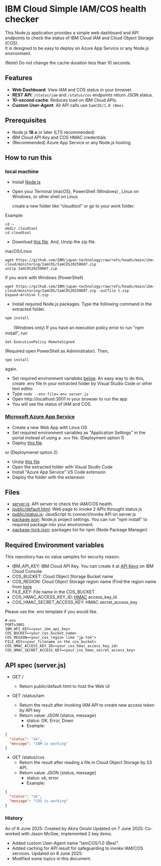 # IBM Cloud Simple IAM/COS health checker

This Node.js application provides a simple web dashboard and API endpoints to check the status of IBM Cloud IAM and Cloud Object Storage (COS).  
It is designed to be easy to deploy on Azure App Service or any Node.js environment.

(Note) Do not change the cache duration less than 10 seconds.

## Features

- **Web Dashboard**: View IAM and COS status in your browser.
- **REST API**: `/status/iam` and `/status/cos` endpoints return JSON status.
- **10-second cache**: Reduces load on IBM Cloud APIs.
- **Custom User-Agent**: All API calls use `IamCOS/1.0 (Bee)`.

## Prerequisites

- Node.js **18.x** or later (LTS recommended)
- IBM Cloud API Key and COS HMAC credentials
- (Recommended) Azure App Service or any Node.js hosting

## How to run this
### local machine
* Install [Node.js](https://nodejs.org/en/download) 
* Open your Terminal (macOS), PowerShell (Windows) , Linux on Windows, or other shell on Linux

  create a new folder like "cloudtool" or go to your work folder.

Example:

```
cd ~
mkdir cloudtool
cd cloudtool
```

* Download [this file](https://github.com/IBM/japan-technology/blob/main/ibm-cloud/monitoring/IamCOS/IamCOS20250607.zip).  And, Unzip the zip file.

macOS/Linux

```
wget https://github.com/IBM/japan-technology/raw/refs/heads/main/ibm-cloud/monitoring/IamCOS/IamCOS20250607.zip
unzip IamCOS20250607.zip
```
    
if you work with Windows (PowerShell)

```
wget https://github.com/IBM/japan-technology/raw/refs/heads/main/ibm-cloud/monitoring/IamCOS/IamCOS20250607.zip -outfile t.zip
Expand-Archive t.zip .
```


* Install required Node.js packages.  Type the following command in the extracted folder.
```
npm install
```

　　(Windows only) If you have an execution policy error to run "npm install", run
  ```
  Set-ExecutionPolicy RemoteSigned
  ```

(Required open PowerShell as Administrator).  Then,

```
npm install
``` 
again.

* Set required environment variables [below](https://github.com/IBM/japan-technology/blob/main/ibm-cloud/monitoring/IamCOS/readme.md#required-environment-variables).  An easy way to do this, create .env file in your extracted folder by Visual Studio Code or other text editor.
* Type ```node --env-file=.env server.js```
* Open http://localhost:3001 in your browser to run the app
* You will see the status of IAM and COS.

### [Microsoft Azure App Service](https://learn.microsoft.com/en-us/azure/app-service/)
* Create a new Web App with Linux OS
* Set required environment variables as "Application Settings" in the portal instead of using a `.env` file.
(Deployment option 1)
* Deploy [this file](https://github.com/IBM/japan-technology/blob/main/ibm-cloud/monitoring/IamCOS/IamCOS20250607.zip)
   
or
(Deploymenet option 2)
* Unzip [this file](https://github.com/IBM/japan-technology/blob/main/ibm-cloud/monitoring/IamCOS/IamCOS20250607.zip)
* Open the extracted folder with Visual Studio Code
* Install "Azure App Service" VS Code extension
* Deploy the folder with the extension

## Files

* [server.js](https://github.com/IBM/japan-technology/blob/main/ibm-cloud/monitoring/IamCOS/server.js): API server to check the IAM/COS health.
* [public/default.html](https://github.com/IBM/japan-technology/blob/main/ibm-cloud/monitoring/IamCOS/public/default.html): Web page to invoke 2 APIs throught status.js
* [public/status.js](https://github.com/IBM/japan-technology/tree/main/ibm-cloud/monitoring/IamCOS/public/js): JavaScript to connect/invoke API on server.js
* [package.json](https://github.com/IBM/japan-technology/blob/main/ibm-cloud/monitoring/IamCOS/package.json): Node.js project settings. You can run "npm install" to required package into your environment.
* [package-lock.json](https://github.com/IBM/japan-technology/blob/main/ibm-cloud/monitoring/IamCOS/package-lock.json): packages list for npm (Node Package Manager)

## Required Environment variables
This repository has no value samples for security reason.

* IBM_API_KEY: IBM Cloud API Key.  You can create it at [API Keys](https://cloud.ibm.com/iam/apikeys) on IBM Cloud Console.
* COS_BUCKET: Cloud Object Storage Bucket name
* COS_REGION: Cloud Object Storage region name (Find the region name from [here](https://cloud.ibm.com/docs/cloud-object-storage?topic=cloud-object-storage-endpoints)
* FILE_KEY: File name in the COS_BUCKET
* COS_HMAC_ACCESS_KEY_ID: [HMAC](https://cloud.ibm.com/docs/cloud-object-storage?topic=cloud-object-storage-uhc-hmac-credentials-main) access_key_id
* COS_HMAC_SECRET_ACCESS_KEY: HMAC secret_access_key

Please use the .env template if you would like.
```
#.env
PORT=3001
IBM_API_KEY=<your_ibm_api_key>
COS_BUCKET=<your_cos_bucket_name>
COS_REGION=<your_cos_region like "jp-tok">
FILE_KEY=<your_filename in the cos_bucket>
COS_HMAC_ACCESS_KEY_ID=<your_cos_hmac_access_key_id>
COS_HMAC_SECRET_ACCESS_KEY=<your_cos_hmac_secret_access_key>
```

## API spec (server.js)

- GET /
    - Return public/default.html to host the Web UI

- GET /status/iam
    - Return the result after invoking IAM API to create new access token by API key
    - Return value: JSON {status, message}
        - status: OK, Error, Down
        - Example: 
```json
{
  "status": "ok",
  "message": "IAM is working"
}
```

- GET /status/cos
    - Return the result after reading a file in Cloud Object Storage by S3 API.
    - Return value: JSON {status, message}
        - status: ok, error
        - Example:
```json
{
  "status": "ok",
  "message": "COS is working"
}
```

### History
As of 6 June 2025: Created by Akira Onishi
Updated on 7 June 2025: Co-worked with Jason McGee, implemented 2 key items.
* Added custom User-Agent name "IamCOS/1.0 (Bee)".
* Added caching for API result for safeguarding to invoke IAM/COS services.
Updated on 8 June 2025:
* Modified some topics in this document.


